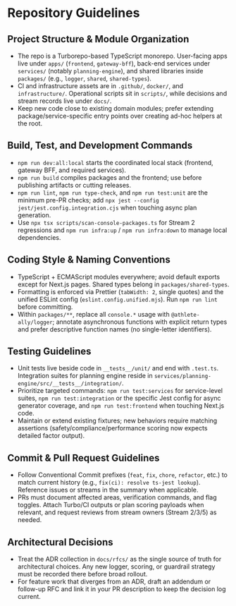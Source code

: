 # Repository Guidelines

## Project Structure & Module Organization
- The repo is a Turborepo-based TypeScript monorepo. User-facing apps live under `apps/` (`frontend`, `gateway-bff`), back-end services under `services/` (notably `planning-engine`), and shared libraries inside `packages/` (e.g., `logger`, `shared`, `shared-types`).
- CI and infrastructure assets are in `.github/`, `docker/`, and `infrastructure/`. Operational scripts sit in `scripts/`, while decisions and stream records live under `docs/`.
- Keep new code close to existing domain modules; prefer extending package/service-specific entry points over creating ad-hoc helpers at the root.

## Build, Test, and Development Commands
- `npm run dev:all:local` starts the coordinated local stack (frontend, gateway BFF, and required services).
- `npm run build` compiles packages and the frontend; use before publishing artifacts or cutting releases.
- `npm run lint`, `npm run type-check`, and `npm run test:unit` are the minimum pre-PR checks; add `npx jest --config jest/jest.config.integration.cjs` when touching async plan generation.
- Use `npx tsx scripts/scan-console-packages.ts` for Stream 2 regressions and `npm run infra:up` / `npm run infra:down` to manage local dependencies.

## Coding Style & Naming Conventions
- TypeScript + ECMAScript modules everywhere; avoid default exports except for Next.js pages. Shared types belong in `packages/shared-types`.
- Formatting is enforced via Prettier (`tabWidth: 2`, single quotes) and the unified ESLint config (`eslint.config.unified.mjs`). Run `npm run lint` before committing.
- Within `packages/**`, replace all `console.*` usage with `@athlete-ally/logger`; annotate asynchronous functions with explicit return types and prefer descriptive function names (no single-letter identifiers).

## Testing Guidelines
- Unit tests live beside code in `__tests__/unit/` and end with `.test.ts`. Integration suites for planning engine reside in `services/planning-engine/src/__tests__/integration/`.
- Prioritize targeted commands: `npm run test:services` for service-level suites, `npm run test:integration` or the specific Jest config for async generator coverage, and `npm run test:frontend` when touching Next.js code.
- Maintain or extend existing fixtures; new behaviors require matching assertions (safety/compliance/performance scoring now expects detailed factor output).

## Commit & Pull Request Guidelines
- Follow Conventional Commit prefixes (`feat`, `fix`, `chore`, `refactor`, etc.) to match current history (e.g., `fix(ci): resolve ts-jest lookup`). Reference issues or streams in the summary when applicable.
- PRs must document affected areas, verification commands, and flag toggles. Attach Turbo/CI outputs or plan scoring payloads when relevant, and request reviews from stream owners (Stream 2/3/5) as needed.

## Architectural Decisions
- Treat the ADR collection in `docs/rfcs/` as the single source of truth for architectural choices. Any new logger, scoring, or guardrail strategy must be recorded there before broad rollout.
- For feature work that diverges from an ADR, draft an addendum or follow-up RFC and link it in your PR description to keep the decision log current.
